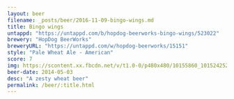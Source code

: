 ```yaml
---
layout: beer
filename: _posts/beer/2016-11-09-bingo-wings.md
title: Bingo wings
untappd: "https://untappd.com/b/hopdog-beerworks-bingo-wings/523022"
brewery: "HopDog BeerWorks"
breweryURL: "https://untappd.com/w/hopdog-beerworks/15151"
style: "Pale Wheat Ale - American"
score: 7
img: https://scontent.xx.fbcdn.net/v/t1.0-0/p480x480/10155860_10152425240628745_5749004272951603123_n.jpg?oh=66af8790112d653b5e8fc65d4fcbbc2f&oe=58FF5392
beer-date: 2014-05-03
desc: "A zesty wheat beer"
permalink: /beer/:title.html
---
```

